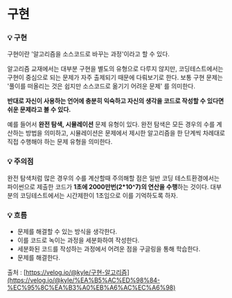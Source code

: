 # 구현

### **💡 구현**

구현이란 '알고리즘을 소스코드로 바꾸는 과정'이라고 할 수 있다.

알고리즘 교재에서는 대부분 구현을 별도의 유형으로 다루지 않지만, 코딩테스트에서는 구현이 중심으로 되는 문제가 자주 출제되기 때문에 다뤄보기로 한다. 보통 구현 문제는 '풀이를 떠올리는 것은 쉽지만 소스코드로 옮기기 어려운 문제' 를 의미한다.

**반대로 자신이 사용하는 언어에 충분히 익숙하고 자신의 생각을 코드로 작성할 수 있다면 쉬운 문제라고 볼 수 있다.**

예를 들어서 **완전 탐색, 시뮬레이션** 문제 유형이 있다. 완전 탐색은 모든 경우의 수를 계산하는 방법을 의미하고, 시뮬레이션은 문제에서 제시한 알고리즘을 한 단계씩 차례대로 직접 수행해야 하는 문제 유형을 의미한다.

### **💡 주의점**

완전 탐색처럼 많은 경우의 수를 계산할때 주의해할 점은 일반 코딩 테스트환경에서는 파이썬으로 제출한 코드가 **1초에 2000만번(2*10^7)의 연산을 수행**하는 것이다. 대부분의 코딩테스트에서는 시간제한이 1초임으로 이를 기억하도록 하자.

### **💡** 흐름

- 문제를 해결할 수 있는 방식을 생각한다.
- 이를 코드로 녹이는 과정을 세분화하여 작성한다.
- 세분화된 코드를 작성하는 과정에서 어려운 점을 구글링을 통해 학습한다.
- 문제를 해결한다.

출처 : [https://velog.io/@kyle/구현-알고리즘](https://velog.io/@kyle/%EA%B5%AC%ED%98%84-%EC%95%8C%EA%B3%A0%EB%A6%AC%EC%A6%98)
